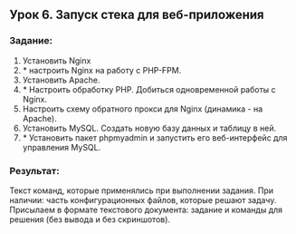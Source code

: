 
## Урок 6. Запуск стека для веб-приложения

### Задание:

1. Установить Nginx
2. \* настроить Nginx на работу с PHP-FPM.
3. Установить Apache.
4. \* Настроить обработку PHP. Добиться одновременной работы с Nginx.
5. Настроить схему обратного прокси для Nginx (динамика - на Apache).
6. Установить MySQL. Создать новую базу данных и таблицу в ней.
7. \* Установить пакет phpmyadmin и запустить его веб-интерфейс для управления MySQL.

### Результат:

Текст команд, которые применялись при выполнении задания. При наличии: часть конфигурационных файлов, которые решают задачу. Присылаем в формате текстового документа: задание и команды для решения (без вывода и без скриншотов).
